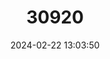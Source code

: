 ---
title: "30920"
category: "Cyanea marksii"
draft: false
date: 2024-02-22 13:03:50
languages:
  English: ["Mark's Cyanea"]
---